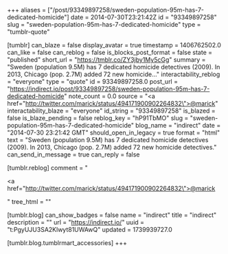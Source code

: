 +++
aliases = ["/post/93349897258/sweden-population-95m-has-7-dedicated-homicide"]
date = 2014-07-30T23:21:42Z
id = "93349897258"
slug = "sweden-population-95m-has-7-dedicated-homicide"
type = "tumblr-quote"

[tumblr]
can_blaze = false
display_avatar = true
timestamp = 1406762502.0
can_like = false
can_reblog = false
is_blocks_post_format = false
state = "published"
short_url = "https://tmblr.co/ZY3jby1My5cGg"
summary = "Sweden (population 9.5M) has 7 dedicated homicide detectives (2009). In 2013, Chicago (pop. 2.7M) added 72 new homicide..."
interactability_reblog = "everyone"
type = "quote"
id = 93349897258.0
post_url = "https://indirect.io/post/93349897258/sweden-population-95m-has-7-dedicated-homicide"
note_count = 0.0
source = "<a href=\"http://twitter.com/marick/status/494171900902264832\">@marick</a>"
interactability_blaze = "everyone"
id_string = "93349897258"
is_blazed = false
is_blaze_pending = false
reblog_key = "hP91TbMO"
slug = "sweden-population-95m-has-7-dedicated-homicide"
blog_name = "indirect"
date = "2014-07-30 23:21:42 GMT"
should_open_in_legacy = true
format = "html"
text = "Sweden (population 9.5M) has 7 dedicated homicide detectives (2009). In 2013, Chicago (pop. 2.7M) added 72 new homicide detectives."
can_send_in_message = true
can_reply = false

[tumblr.reblog]
comment = "<p><a href=\"http://twitter.com/marick/status/494171900902264832\">@marick</a></p>"
tree_html = ""

[tumblr.blog]
can_show_badges = false
name = "indirect"
title = "indirect"
description = ""
url = "https://indirect.io/"
uuid = "t:PgyUJU3SA2Klwyt81UWAwQ"
updated = 1739939727.0

[tumblr.blog.tumblrmart_accessories]
+++
